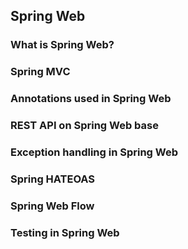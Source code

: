 
## Spring Web

### What is Spring Web?

### Spring MVC

### Annotations used in Spring Web

### REST API on Spring Web base

### Exception handling in Spring Web

### Spring HATEOAS

### Spring Web Flow

### Testing in Spring Web
